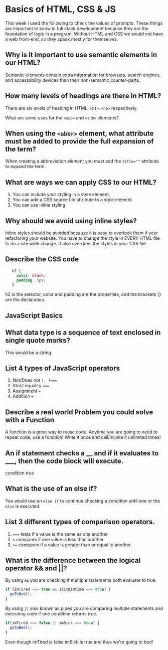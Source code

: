 # Basics of HTML, CSS & JS

This week I used the following to check the values of prompts. These things are important to know in full stack development because
they are the foundation of logic in a program. Without HTML and CSS we would not have a web front-end, so they speak mostly for themselves.

## Why is it important to use semantic elements in our HTML?

Semantic elements contain extra information for browsers, search engines, and accessability devices than their non-semantic counter-parts.

## How many levels of headings are there in HTML?

There are six levels of heading in HTML. `<h1>-<h6>` respectively.

What are some uses for the `<sup>` and `<sub>` elements?

## When using the `<abbr>` element, what attribute must be added to provide the full expansion of the term?

When creating a abbreviation element you must add the `title=""` attribute to expand the term.

## What are ways we can apply CSS to our HTML?

1. You can include your styling in a style element.
2. You can add a CSS source file attribute to a style element.
3. You can use inline styling.

## Why should we avoid using inline styles?

Inline styles should be avoided because it is easy to overlook them if your refactoring your website. You have
to change the style in EVERY HTML file to do a site wide change. It also overrides the styles in your CSS file.

## Describe the CSS code

```css
   h2 {
     color: black;
     padding: 5px;
   }
```

h2 is the selector, color and padding are the properties, and the brackets {} are the declaration.

## JavaScript Basics

## What data type is a sequence of text enclosed in single quote marks?

This would be a string.

## List 4 types of JavaScript operators

1. Not/Does not `!, !===`
2. Strict equality `===`
3. Assignment `=`
4. Addition `+`

## Describe a real world Problem you could solve with a Function

A function is a great way to reuse code. Anytime you are going to need to repeat code, use a function! Write it once and call/invoke it
unlimited times!

## An if statement checks a __ and if it evaluates to ___, then the code block will execute.

condition true

## What is the use of an else if?

You would use an `else if` to continue checking a condition until one or the `else` is executed.

## List 3 different types of comparison operators.

1. `===` tests if a value is the same as one another.
2. `<` compares if one value is less than another.
3. `>=` compares if a value is greater than or equal to another.

## What is the difference between the logical operator && and ||?

By using `&&` you are checking if multiple statements both evaluate to true.

```Javascript
if (imTired === true && isItBedtime === true) {
  goToBed();
}
```

By using `||` also known as pipes you are comparing multiple statements and executing code if one condition returns true.

```Javascript
if(imTired === false || imSick === true) {
  goToBed();
}
```

Even though imTired is false imSick is true and thus we're going to bed!
